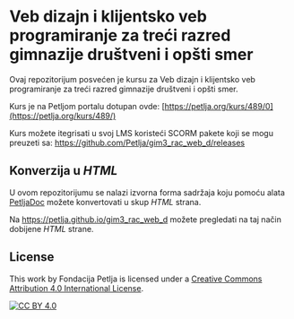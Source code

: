 # Veb dizajn i klijentsko veb programiranje za treći razred gimnazije društveni i opšti smer

Ovaj repozitorijum posvećen je kursu za Veb dizajn i klijentsko veb programiranje za treći razred gimnazije društveni i opšti smer. 

Kurs je na Petljom portalu dotupan ovde: [https://petlja.org/kurs/489/0](https://petlja.org/kurs/489/)

Kurs možete itegrisati u svoj LMS koristeći SCORM pakete koji se mogu preuzeti sa: https://github.com/Petlja/gim3_rac_web_d/releases

## Konverzija u *HTML*

U ovom repozitorijumu se nalazi izvorna forma sadržaja koju pomoću alata [PetljaDoc](https://github.com/Petlja/PetljaDoc) možete konvertovati u skup *HTML* strana.

Na https://petlja.github.io/gim3_rac_web_d možete pregledati na taj način dobijene *HTML* strane.

## License

This work by Fondacija Petlja is licensed under a
[Creative Commons Attribution 4.0 International License][cc-by].

[![CC BY 4.0][cc-by-image]][cc-by]

[cc-by]: http://creativecommons.org/licenses/by/4.0/
[cc-by-image]: https://i.creativecommons.org/l/by/4.0/88x31.png

